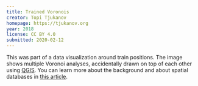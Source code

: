 ```yaml
---
title: Trained Voronois
creator: Topi Tjukanov
homepage: https://tjukanov.org
year: 2018
license: CC BY 4.0
submitted: 2020-02-12
---
```


This was part of a data visualization around train positions. The image shows multiple Voronoi analyses, accidentally drawn on top of each other using [QGIS](https://qgis.org/). You can learn more about the background and about spatial databases in [this article](https://medium.com/@tjukanov/why-should-you-care-about-postgis-a-gentle-introduction-to-spatial-databases-9eccd26bc42b).
